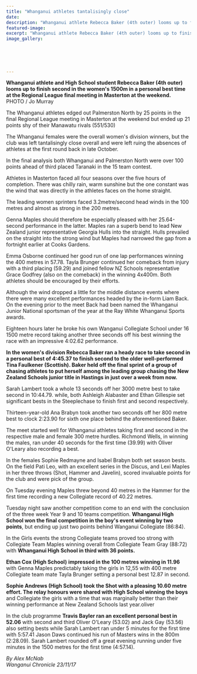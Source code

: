 ```yaml
---
title: "Whanganui athletes tantalisingly close"
date: 
description: "Whanganui athlete Rebecca Baker (4th outer) looms up to finish second in the women's 1500m in a personal best time..."
featured-image: 
excerpt: "Whanganui athlete Rebecca Baker (4th outer) looms up to finish second in the women's 1500m in a personal best time at the Regional League final meeting in Masterton at the weekend."
image_gallery:
	
	
	
	
	
---
```


<p><strong>Whanganui athlete and High School student Rebecca Baker (4th outer) looms up to finish second in the women's 1500m in a personal best time at the Regional League final meeting in Masterton at the weekend.<br /></strong>PHOTO / Jo Murray</p>
<p class="element element-paragraph">The Whanganui athletes edged out Palmerston North by 25 points in the final Regional League meeting in Masterton at the weekend but ended up 21 points shy of their Manawatu rivals (551/530)</p>
<p class="element element-paragraph">The Whanganui females were the overall women's division winners, but the club was left tantalisingly close overall and were left ruing the absences of athletes at the first round back in late October.</p>
<p class="element element-paragraph">In the final analysis both Whanganui and Palmerston North were over 100 points ahead of third placed Taranaki in the 15 team contest.</p>
<p class="element element-paragraph">Athletes in Masterton faced all four seasons over the five hours of completion. There was chilly rain, warm sunshine but the one constant was the wind that was directly in the athletes faces on the home straight.</p>
<p class="element element-paragraph">The leading women sprinters faced 3.2metre/second head winds in the 100 metres and almost as strong in the 200 metres.</p>
<p class="element element-paragraph">Genna Maples should therefore be especially pleased with her 25.64-second performance in the latter. Maples ran a superb bend to lead New Zealand junior representative Georgia Hulls into the straight. Hulls prevailed on the straight into the strong wind but Maples had narrowed the gap from a fortnight earlier at Cooks Gardens.</p>
<p class="element element-paragraph">Emma Osborne continued her good run of one lap performances winning the 400 metres in 57.78. Tayla Brunger continued her comeback from injury with a third placing (59.29) and joined fellow NZ Schools representative Grace Godfrey (also on the comeback) in the winning 4x400m. Both athletes should be encouraged by their efforts.</p>
<p class="element element-paragraph">Although the wind dropped a little for the middle distance events where there were many excellent performances headed by the in-form Liam Back. On the evening prior to the meet Back had been named the Whanganui Junior National sportsman of the year at the Ray White Whanganui Sports awards.</p>
<p class="element element-paragraph">Eighteen hours later he broke his own Wanganui Collegiate School under 16 1500 metre record taking another three seconds off his best winning the race with an impressive 4:02.62 performance.</p>
<p class="element element-paragraph"><strong>In the women's division Rebecca Baker ran a heady race to take second in a personal best of 4:45.37 to finish second to the older well-performed Tina Faulkener (Scottish). Baker held off the final sprint of a group of chasing athletes to put herself among the leading group chasing the New Zealand Schools junior title in Hastings in just over a week from now.</strong></p>
<p class="element element-paragraph">Sarah Lambert took a whole 13 seconds off her 3000 metre best to take second in 10:44.79. while, both Ashleigh Alabaster and Ethan Gillespie set significant bests in the Steeplechase to finish first and second respectively.</p>
<p class="element element-paragraph">Thirteen-year-old Ana Brabyn took another two seconds off her 800 metre best to clock 2:23.90 for sixth one place behind the aforementioned Baker.</p>
<p class="element element-paragraph">The meet started well for Whanganui athletes taking first and second in the respective male and female 300 metre hurdles. Richmond Wells, in winning the males, ran under 40 seconds for the first time (39.99) with Oliver O'Leary also recording a best.</p>
<p class="element element-paragraph">In the females Sophie Redmayne and Isabel Brabyn both set season bests. On the field Pati Leo, with an excellent series in the Discus, and Lexi Maples in her three throws (Shot, Hammer and Javelin), scored invaluable points for the club and were pick of the group.</p>
<p class="element element-paragraph">On Tuesday evening Maples threw beyond 40 metres in the Hammer for the first time recording a new Collegiate record of 40.22 metres.</p>
<p class="element element-paragraph">Tuesday night saw another competition come to an end with the conclusion of the three week Year 9 and 10 teams competition. <strong>Whanganui High School won the final competition in the boy's event winning by two points</strong>, but ending up just two points behind Wanganui Collegiate (86:84).</p>
<p class="element element-paragraph">In the Girls events the strong Collegiate teams proved too strong with Collegiate Team Maples winning overall from Collegiate Team Gray (88:72) with <strong>Whanganui High School in third with 36 points.</strong></p>
<p class="element element-paragraph"><strong>Ethan Cox (High School)</strong> <strong>impressed in the 100 metres winning in 11.96</strong> with Genna Maples predictably taking the girls in 12,55 with 400 metre Collegiate team mate Tayla Brunger setting a personal best 12.87 in second.</p>
<p class="element element-paragraph"><strong>Sophie Andrews (High School) took the Shot with a pleasing 10.60 metre effort. The relay honours were shared with High School winning the boys</strong> and Collegiate the girls with a time that was marginally better than their winning performance at New Zealand Schools last year.oliver</p>
<p class="element element-paragraph">In the club programme <strong>Travis Bayler ran an excellent personal best in 52.06</strong> with second and third Oliver O'Leary (53.02) and Jack Gay (53.56) also setting bests while Sarah Lambert ran under 5 minutes for the first time with 5:57.41 Jason Daws continued his run of Masters wins in the 800m (2:28.09). Sarah Lambert rounded off a great evening running under five minutes in the 1500 metres for the first time (4:57.14).</p>
<p><em>By Alex McNab<br />Wanganui Chronicle 23/11/17</em></p>

